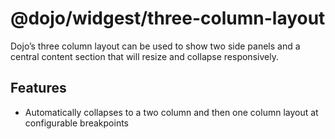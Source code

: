 # <span class="citation" data-cites="dojo/widgest/three-column-layout">@dojo/widgest/three-column-layout</span>

Dojo’s three column layout can be used to show two side panels and a central content section that will resize and collapse responsively.

## Features

-   Automatically collapses to a two column and then one column layout at configurable breakpoints
